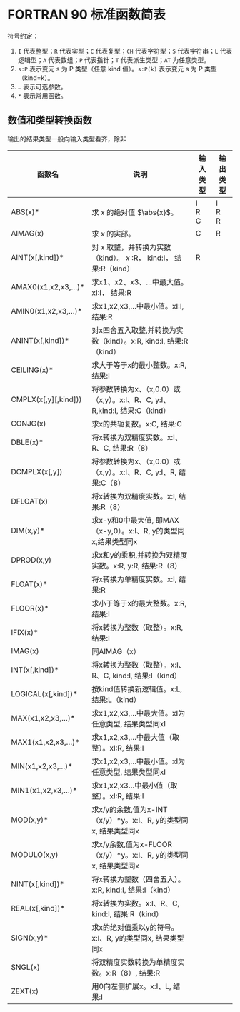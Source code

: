 # FORTRAN 90 标准函数简表

符号约定：

1. `I` 代表整型；`R` 代表实型；`C` 代表复型；`CH` 代表字符型；`S` 代表字符串；`L` 代表逻辑型；`A` 代表数组；`P` 代表指针；`T` 代表派生类型；`AT` 为任意类型。
2. `s:P` 表示变元 s 为 P 类型（任意 kind 值）。`s:P(k)` 表示变元 s 为 P 类型（kind=k）。
3. `…` 表示可选参数。
4. `*` 表示常用函数。

## 数值和类型转换函数

输出的结果类型一般向输入类型看齐，除非

| **函数名**           | **说明**                                                     | 输入类型        | 输出类型        |
| -------------------- | ------------------------------------------------------------ | --------------- | --------------- |
| ABS(x)*              | 求 $x$ 的绝对值 $\abs{x}$。                                  | I<br />R<br />C | I<br />R<br />R |
| AIMAG(x)             | 求 $x$ 的实部。                                              | C               | R               |
| AINT(x[,kind])*      | 对 $x$ 取整，并转换为实数（kind）。 $x$ :R， kind:I， 结果:R（kind） | R               |                 |
| AMAX0(x1,x2,x3,…)*   | 求x1、x2、x3、…中最大值。xI:I， 结果:R                       |                 |                 |
| AMIN0(x1,x2,x3,…)*   | 求x1,x2,x3,…中最小值。xI:I, 结果:R                           |                 |                 |
| ANINT(x[,kind])*     | 对x四舍五入取整,并转换为实数（kind）。x:R, kind:I, 结果:R（kind） |                 |                 |
| CEILING(x)*          | 求大于等于x的最小整数。x:R, 结果:I                           |                 |                 |
| CMPLX(x[,y][,kind])) | 将参数转换为x、（x,0.0）或（x,y）。x:I、R、C, y:I、R,kind:I, 结果:C（kind） |                 |                 |
| CONJG(x)             | 求x的共轭复数。x:C, 结果:C                                   |                 |                 |
| DBLE(x)*             | 将x转换为双精度实数。x:I、R、C, 结果:R（8）                  |                 |                 |
| DCMPLX(x[,y])        | 将参数转换为x、（x,0.0）或（x,y）。x:I、R、C, y:I、R, 结果:C（8） |                 |                 |
| DFLOAT(x)            | 将x转换为双精度实数。x:I, 结果:R（8）                        |                 |                 |
| DIM(x,y)*            | 求x-y和0中最大值, 即MAX（x-y,0）。x:I、R, y的类型同x,结果类型同x |                 |                 |
| DPROD(x,y)           | 求x和y的乘积,并转换为双精度实数。x:R, y:R, 结果:R（8）       |                 |                 |
| FLOAT(x)*            | 将x转换为单精度实数。x:I, 结果:R                             |                 |                 |
| FLOOR(x)*            | 求小于等于x的最大整数。x:R, 结果:I                           |                 |                 |
| IFIX(x)*             | 将x转换为整数（取整）。x:R, 结果:I                           |                 |                 |
| IMAG(x)              | 同AIMAG（x）                                                 |                 |                 |
| INT(x[,kind])*       | 将x转换为整数（取整）。x:I、R、C, kind:I, 结果:I（kind）     |                 |                 |
| LOGICAL(x[,kind])*   | 按kind值转换新逻辑值。x:L, 结果:L（kind）                    |                 |                 |
| MAX(x1,x2,x3,…)*     | 求x1,x2,x3,…中最大值。xI为任意类型, 结果类型同xI             |                 |                 |
| MAX1(x1,x2,x3,…)*    | 求x1,x2,x3,…中最大值（取整）。xI:R, 结果:I                   |                 |                 |
| MIN(x1,x2,x3,…)*     | 求x1,x2,x3,…中最小值。xI为任意类型, 结果类型同xI             |                 |                 |
| MIN1(x1,x2,x3,…)*    | 求x1,x2,x3…中最小值（取整）。xI:R, 结果:I                    |                 |                 |
| MOD(x,y)*            | 求x/y的余数,值为x-INT（x/y）*y。x:I、R, y的类型同x, 结果类型同x |                 |                 |
| MODULO(x,y)          | 求x/y余数,值为x-FLOOR（x/y）*y。x:I、R, y的类型同x, 结果类型同x |                 |                 |
| NINT(x[,kind])*      | 将x转换为整数（四舍五入）。x:R, kind:I, 结果:I（kind）       |                 |                 |
| REAL(x[,kind])*      | 将x转换为实数。x:I、R、C, kind:I, 结果:R（kind）             |                 |                 |
| SIGN(x,y)*           | 求x的绝对值乘以y的符号。x:I、R, y的类型同x, 结果类型同x      |                 |                 |
| SNGL(x)              | 将双精度实数转换为单精度实数。x:R（8）, 结果:R               |                 |                 |
| ZEXT(x)              | 用0向左侧扩展x。x:I、L, 结果:I                               |                 |                 |